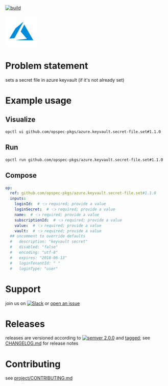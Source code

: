 [![build](https://github.com/opspec-pkgs/azure.keyvault.secret-file.set/actions/workflows/build.yml/badge.svg)](https://github.com/opspec-pkgs/azure.keyvault.secret-file.set/actions/workflows/build.yml)


<img src="icon.svg" alt="icon" height="100px">

# Problem statement

sets a secret file in azure keyvault (if it's not already set)

# Example usage

## Visualize

```shell
opctl ui github.com/opspec-pkgs/azure.keyvault.secret-file.set#1.1.0
```

## Run

```
opctl run github.com/opspec-pkgs/azure.keyvault.secret-file.set#1.1.0
```

## Compose

```yaml
op:
  ref: github.com/opspec-pkgs/azure.keyvault.secret-file.set#1.1.0
  inputs:
    loginId:  # 👈 required; provide a value
    loginSecret:  # 👈 required; provide a value
    name:  # 👈 required; provide a value
    subscriptionId:  # 👈 required; provide a value
    value:  # 👈 required; provide a value
    vault:  # 👈 required; provide a value
  ## uncomment to override defaults
  #   description: "keyvault secret"
  #   disabled: "false"
  #   encoding: "utf-8"
  #   expires: "2018-06-13"
  #   loginTenantId: " "
  #   loginType: "user"
```

# Support

join us on
[![Slack](https://img.shields.io/badge/slack-opctl-E01563.svg)](https://join.slack.com/t/opctl/shared_invite/zt-51zodvjn-Ul_UXfkhqYLWZPQTvNPp5w)
or
[open an issue](https://github.com/opspec-pkgs/azure.keyvault.secret-file.set/issues)

# Releases

releases are versioned according to
[![semver 2.0.0](https://img.shields.io/badge/semver-2.0.0-brightgreen.svg)](http://semver.org/spec/v2.0.0.html)
and [tagged](https://git-scm.com/book/en/v2/Git-Basics-Tagging); see
[CHANGELOG.md](CHANGELOG.md) for release notes

# Contributing

see
[project/CONTRIBUTING.md](https://github.com/opspec-pkgs/project/blob/main/CONTRIBUTING.md)
